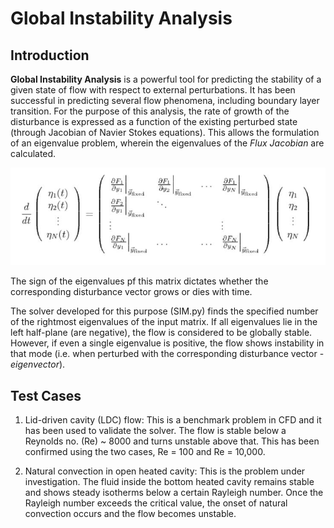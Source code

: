 # Global Instability Analysis

## Introduction
**Global Instability Analysis** is a powerful tool for predicting the stability of a given state of flow with respect to external perturbations. It has been successful in predicting several flow phenomena, including boundary layer transition. For the purpose of this analysis, the rate of growth of the disturbance is expressed as a function of the existing perturbed state (through Jacobian of Navier Stokes equations). This allows the formulation of an eigenvalue problem, wherein the eigenvalues of the *Flux Jacobian* are calculated. 

![Equation for instability analysis](/Eq2.JPG)

The sign of the eigenvalues pf this matrix dictates whether the corresponding disturbance vector grows or dies with time.

The solver developed for this purpose (SIM.py) finds the specified number of the rightmost eigenvalues of the input matrix. If all eigenvalues lie in the left half-plane (are negative), the flow is considered to be globally stable. However, if even a single eigenvalue is positive, the flow shows instability in that mode (i.e. when perturbed with the corresponding disturbance vector - *eigenvector*).

## Test Cases
1. Lid-driven cavity (LDC) flow: This is a benchmark problem in CFD and it has been used to validate the solver. The flow is stable below a Reynolds no. (Re) ~ 8000 and turns unstable above that. This has been confirmed using the two cases, Re = 100 and Re = 10,000.

2. Natural convection in open heated cavity: This is the problem under investigation. The fluid inside the bottom heated cavity remains stable and shows steady isotherms below a certain Rayleigh number. Once the Rayleigh number exceeds the critical value, the onset of natural convection occurs and the flow becomes unstable.    

